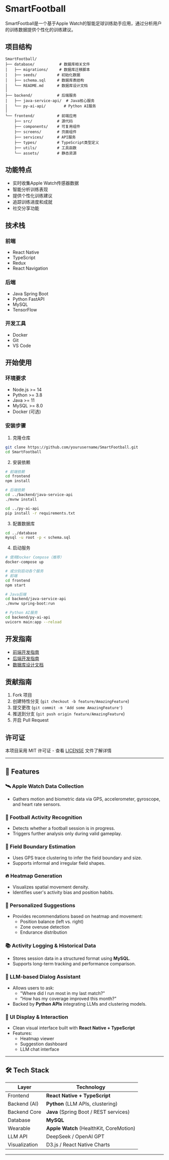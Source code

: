 # SmartFootball

SmartFootball是一个基于Apple Watch的智能足球训练助手应用，通过分析用户的训练数据提供个性化的训练建议。

## 项目结构

```
SmartFootball/
├── database/           # 数据库相关文件
│   ├── migrations/     # 数据库迁移脚本
│   ├── seeds/         # 初始化数据
│   ├── schema.sql     # 数据库表结构
│   └── README.md      # 数据库设计文档
│
├── backend/           # 后端服务
│   ├── java-service-api/  # Java核心服务
│   └── py-ai-api/        # Python AI服务
│
└── frontend/          # 前端应用
    ├── src/           # 源代码
    ├── components/    # 可复用组件
    ├── screens/       # 页面组件
    ├── services/      # API服务
    ├── types/         # TypeScript类型定义
    ├── utils/         # 工具函数
    └── assets/        # 静态资源
```

## 功能特点

- 实时收集Apple Watch传感器数据
- 智能分析训练表现
- 提供个性化训练建议
- 追踪训练进度和成就
- 社交分享功能

## 技术栈

### 前端
- React Native
- TypeScript
- Redux
- React Navigation

### 后端
- Java Spring Boot
- Python FastAPI
- MySQL
- TensorFlow

### 开发工具
- Docker
- Git
- VS Code

## 开始使用

### 环境要求
- Node.js >= 14
- Python >= 3.8
- Java >= 11
- MySQL >= 8.0
- Docker (可选)

### 安装步骤

1. 克隆仓库
```bash
git clone https://github.com/yourusername/SmartFootball.git
cd SmartFootball
```

2. 安装依赖
```bash
# 前端依赖
cd frontend
npm install

# 后端依赖
cd ../backend/java-service-api
./mvnw install

cd ../py-ai-api
pip install -r requirements.txt
```

3. 配置数据库
```bash
cd ../database
mysql -u root -p < schema.sql
```

4. 启动服务
```bash
# 使用Docker Compose（推荐）
docker-compose up

# 或分别启动各个服务
# 前端
cd frontend
npm start

# Java后端
cd backend/java-service-api
./mvnw spring-boot:run

# Python AI服务
cd backend/py-ai-api
uvicorn main:app --reload
```

## 开发指南

- [前端开发指南](frontend/README.md)
- [后端开发指南](backend/README.md)
- [数据库设计文档](database/README.md)

## 贡献指南

1. Fork 项目
2. 创建特性分支 (`git checkout -b feature/AmazingFeature`)
3. 提交更改 (`git commit -m 'Add some AmazingFeature'`)
4. 推送到分支 (`git push origin feature/AmazingFeature`)
5. 开启 Pull Request

## 许可证

本项目采用 MIT 许可证 - 查看 [LICENSE](LICENSE) 文件了解详情

---

## 📌 Features

### 🛰️ Apple Watch Data Collection
- Gathers motion and biometric data via GPS, accelerometer, gyroscope, and heart rate sensors.

### 🧠 Football Activity Recognition
- Detects whether a football session is in progress.
- Triggers further analysis only during valid gameplay.

### 📏 Field Boundary Estimation
- Uses GPS trace clustering to infer the field boundary and size.
- Supports informal and irregular field shapes.

### 🔥 Heatmap Generation
- Visualizes spatial movement density.
- Identifies user's activity bias and position habits.

### 📝 Personalized Suggestions
- Provides recommendations based on heatmap and movement:
  - Position balance (left vs. right)
  - Zone overuse detection
  - Endurance distribution

### 📚 Activity Logging & Historical Data
- Stores session data in a structured format using **MySQL**.
- Supports long-term tracking and performance comparison.

### 💬 LLM-based Dialog Assistant
- Allows users to ask:
  - "Where did I run most in my last match?"
  - "How has my coverage improved this month?"
- Backed by **Python APIs** integrating LLMs and clustering models.

### 🎨 UI Display & Interaction
- Clean visual interface built with **React Native + TypeScript**
- Features:
  - Heatmap viewer
  - Suggestion dashboard
  - LLM chat interface

---

## 🛠️ Tech Stack

| Layer        | Technology                              |
|--------------|------------------------------------------|
| Frontend     | **React Native + TypeScript**            |
| Backend (AI) | **Python** (LLM APIs, clustering)        |
| Backend Core | **Java** (Spring Boot / REST services)   |
| Database     | **MySQL**                                |
| Wearable     | **Apple Watch** (HealthKit, CoreMotion)  |
| LLM API      | DeepSeek / OpenAI GPT                    |
| Visualization| D3.js / React Native Charts              |

---
